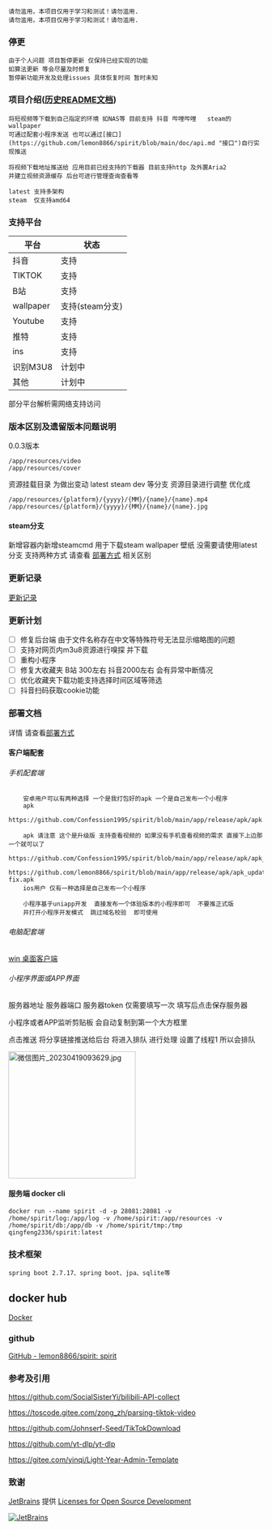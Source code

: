 ```
请勿滥用，本项目仅用于学习和测试！请勿滥用.
请勿滥用，本项目仅用于学习和测试！请勿滥用.
```

### 停更

    由于个人问题 项目暂停更新 仅保持已经实现的功能
    如算法更新 等会尽量及时修复
    暂停新功能开发及处理issues 具体恢复时间 暂时未知

### 项目介绍([历史README文档](https://github.com/lemon8866/spirit/blob/main/doc/README.md "历史README文档"))

    将短视频等下载到自己指定的环境 如NAS等 目前支持 抖音 哔哩哔哩   steam的 wallpaper
    可通过配套小程序发送 也可以通过[接口](https://github.com/lemon8866/spirit/blob/main/doc/api.md "接口")自行实现推送
    
    将视频下载地址推送给 应用目前已经支持的下载器 目前支持http 及外置Aria2 
    并建立视频资源缓存 后台可进行管理查询查看等 
    
    latest 支持多架构
    steam  仅支持amd64

### 支持平台

| 平台        | 状态          |
| --------- | ----------- |
| 抖音        | 支持          |
| TIKTOK    | 支持      |
| B站        | 支持          |
| wallpaper | 支持(steam分支) |
| Youtube   | 支持    |
| 推特   | 支持  |
| ins   | 支持   |
| 识别M3U8    | 计划中         |
| 其他        | 计划中         |


部分平台解析需网络支持访问

### 版本区别及遗留版本问题说明

0.0.3版本

```
/app/resources/video
/app/resources/cover
```

资源挂载目录 为做出变动
latest steam dev 等分支 资源目录进行调整
优化成

```
/app/resources/{platform}/{yyyy}/{MM}/{name}/{name}.mp4
/app/resources/{platform}/{yyyy}/{MM}/{name}/{name}.jpg
```

#### steam分支

新增容器内新增steamcmd 用于下载steam wallpaper 壁纸 没需要请使用latest分支
支持两种方式 请查看 [部署方式](https://github.com/lemon8866/spirit/blob/main/doc/deployment.md "查看部署方式中 steam分支相关内容") 相关区别


### 更新记录

[更新记录](https://github.com/lemon8866/spirit/blob/main/doc/updaterecords.md "尽量记录每次更新")

### 更新计划

- [ ] 修复后台端 由于文件名称存在中文等特殊符号无法显示缩略图的问题
- [ ] 支持对网页内m3u8资源进行嗅探 并下载
- [ ] 重构小程序
- [ ] 修复大收藏夹 B站 300左右  抖音2000左右 会有异常中断情况
- [ ] 优化收藏夹下载功能支持选择时间区域等筛选
- [ ] 抖音扫码获取cookie功能

### 部署文档

详情 请查看[部署方式](https://github.com/lemon8866/spirit/blob/main/doc/deployment.md "部署文档")

#### 客户端配套

###### 手机配套端

```
    安卓用户可以有两种选择 一个是我打包好的apk 一个是自己发布一个小程序
    apk
      https://github.com/Confession1995/spirit/blob/main/app/release/apk/apk.apk

    apk 请注意 这个是升级版 支持查看视频的 如果没有手机查看视频的需求 直接下上边那一个就可以了
     https://github.com/Confession1995/spirit/blob/main/app/release/apk/apk_update_video_play.apk
     https://github.com/lemon8866/spirit/blob/main/app/release/apk/apk_update_video_play-fix.apk
    ios用户 仅有一种选择是自己发布一个小程序
    
    小程序基于uniapp开发  直接发布一个体验版本的小程序即可  不要推正式版
    并打开小程序开发模式  跳过域名校验  即可使用
```

###### 电脑配套端

[win 桌面客户端](https://github.com/lemon8866/spirit/blob/main/app/desktop/spirit-app/build/spirit-app%200.0.1.exe "基于electron-vue")

###### 小程序界面或APP界面

服务器地址 服务器端口 服务器token 仅需要填写一次  填写后点击保存服务器

小程序或者APP监听剪贴板 会自动复制到第一个大方框里

点击推送 将分享链接推送给后台 将进入排队 进行处理  设置了线程1 所以会排队

<img src="https://s2.loli.net/2023/04/19/GlmrVTWEe8AyYR2.jpg" title="" alt="微信图片_20230419093629.jpg" width="251">

#### 服务端 docker cli

```
docker run --name spirit -d -p 28081:28081 -v /home/spirit/log:/app/log -v /home/spirit:/app/resources -v /home/spirit/db:/app/db -v /home/spirit/tmp:/tmp qingfeng2336/spirit:latest
```

### 技术框架

```
spring boot 2.7.17、spring boot、jpa、sqlite等
```

## docker hub

[Docker](https://hub.docker.com/r/qingfeng2336/spirit)

### github

[GitHub - lemon8866/spirit: spirit](https://github.com/lemon8866/spirit/)

### 参考及引用

https://github.com/SocialSisterYi/bilibili-API-collect

https://toscode.gitee.com/zong_zh/parsing-tiktok-video

https://github.com/Johnserf-Seed/TikTokDownload

https://github.com/yt-dlp/yt-dlp

https://gitee.com/yinqi/Light-Year-Admin-Template

### 致谢

 [JetBrains](https://jb.gg/OpenSourceSupport/?from=https://github.com/lemon8866/spirit) 提供 [Licenses for Open Source Development](https://www.jetbrains.com/community/opensource/#support)

[![JetBrains](https://resources.jetbrains.com/storage/products/company/brand/logos/jb_beam.svg)](https://www.jetbrains.com/?from=https://github.com/lemon8866/spirit)